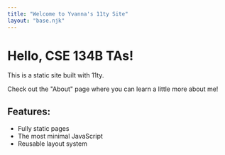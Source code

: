 ```yaml
---
title: "Welcome to Yvanna's 11ty Site"
layout: "base.njk"
---
```


# Hello, CSE 134B TAs!

This is a static site built with 11ty.

Check out the "About" page where you can learn a little more about me!


## Features:
- Fully static pages
- The most minimal JavaScript
- Reusable layout system